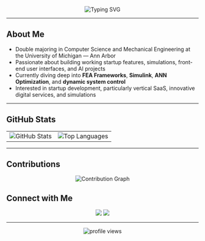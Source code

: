 <p align="center">
  <img src="https://readme-typing-svg.demolab.com?font=Fira+Code&size=26&duration=2500&pause=1000&color=5c9aff&center=true&vCenter=true&width=600&lines=Hey%2C+I'm+Dhruv+Hegde!;CS+%2B+MechE+@+University+of+Michigan" alt="Typing SVG" />
</p>

---

## About Me  

-  Double majoring in Computer Science and Mechanical Engineering at the University of Michigan — Ann Arbor  
-  Passionate about building working startup features, simulations, front-end user interfaces, and AI projects
-  Currently diving deep into **FEA Frameworks**, **Simulink**, **ANN Optimization**, and **dynamic system control**
-  Interested in startup development, particularly vertical SaaS, innovative digital services, and simulations

---

## GitHub Stats  

<table>
<tr>
<td>
  <img src="https://github-readme-stats.vercel.app/api?username=DDVHegde100&show_icons=true&theme=tokyonight&hide_border=true" alt="GitHub Stats" />
</td>
<td>
  <img src="https://github-readme-stats.vercel.app/api/top-langs/?username=DDVHegde100&layout=compact&theme=tokyonight&hide_border=true" alt="Top Languages" />
</td>
</tr>
</table>

---

## Contributions  

<p align="center">
    <img src="https://github-readme-activity-graph.vercel.app/graph?username=DDVHegde100&theme=tokyo-night&hide_border=true" alt="Contribution Graph"/>
</p>


## Connect with Me  

<p align="center">
  <a href="mailto:dhegde@umich.edu"><img src="https://img.shields.io/badge/Email-Dhruv%20Hegde-D14836?style=for-the-badge&logo=gmail&logoColor=white"/></a>
  <a href="https://www.linkedin.com/in/dhruv-hegde-675ab2182/"><img src="https://img.shields.io/badge/LinkedIn-Dhruv%20Hegde-0077B5?style=for-the-badge&logo=linkedin&logoColor=white"/></a>
</p>

---

<p align="center">
  <img src="https://komarev.com/ghpvc/?username=DDVHegde100&label=Profile%20Views&color=0E75B6&style=flat" alt="profile views" />
</p>
